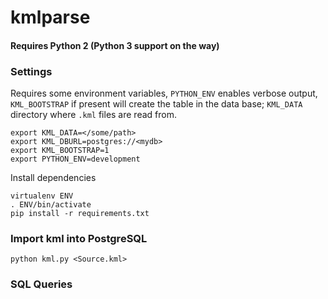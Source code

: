 # kmlparse


#### Requires Python 2 (Python 3 support on the way)

### Settings

Requires some environment variables, `PYTHON_ENV` enables verbose
output, `KML_BOOTSTRAP` if present will create the table in the data
base; `KML_DATA` directory where `.kml` files are read from.


    export KML_DATA=</some/path>
    export KML_DBURL=postgres://<mydb>
    export KML_BOOTSTRAP=1
    export PYTHON_ENV=development


Install dependencies


    virtualenv ENV
    . ENV/bin/activate
    pip install -r requirements.txt


### Import kml into PostgreSQL


    python kml.py <Source.kml>


### SQL Queries

